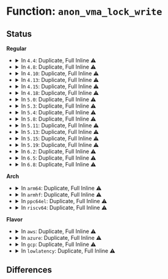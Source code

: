 # Function: <code>anon_vma_lock_write</code>

## Status
<b>Regular</b>
<ul>
<li>
<details>
<summary>In <code>4.4</code>: Duplicate, Full Inline ⚠️</summary>

**Collision:** Static Duplication

**Inline:** Full

**Transformation:** False

**Instances:**

```
In mm/gup.c (ffffffff811baa73)
Location: include/linux/rmap.h:111
Inline: True
Inline callers:
  - mm/gup.c:follow_page_mask
```
```
In mm/memory.c (ffffffff811bd33f)
Location: include/linux/rmap.h:111
Inline: True
Inline callers:
  - mm/memory.c:__pte_alloc
```
```
In mm/mmap.c (ffffffff811c4ddf)
Location: include/linux/rmap.h:111
Inline: True
Inline callers:
  - mm/mmap.c:vma_adjust
  - mm/mmap.c:expand_downwards
```
```
In mm/mremap.c (ffffffff811c9937)
Location: include/linux/rmap.h:111
Inline: True
Inline callers:
  - mm/mremap.c:move_page_tables
  - mm/mremap.c:move_page_tables
```
```
In mm/rmap.c (ffffffff811cb651)
Location: include/linux/rmap.h:111
Inline: True
Inline callers:
  - mm/rmap.c:__put_anon_vma
  - mm/rmap.c:__put_anon_vma
  - mm/rmap.c:anon_vma_fork
  - mm/rmap.c:anon_vma_prepare
```
```
In mm/huge_memory.c (ffffffff811f502e)
Location: include/linux/rmap.h:111
Inline: True
Inline callers:
  - mm/huge_memory.c:khugepaged
  - mm/huge_memory.c:copy_huge_pmd
  - mm/huge_memory.c:__pmd_trans_huge_lock
  - mm/huge_memory.c:split_huge_page_to_list
```
</details>
</li>
<li>
<details>
<summary>In <code>4.8</code>: Duplicate, Full Inline ⚠️</summary>

**Collision:** Static Duplication

**Inline:** Full

**Transformation:** False

**Instances:**

```
In mm/mmap.c (ffffffff811e2b9b)
Location: include/linux/rmap.h:115
Inline: True
Inline callers:
  - mm/mmap.c:expand_downwards
  - mm/mmap.c:vma_adjust
```
```
In mm/mremap.c (ffffffff811e5dd3)
Location: include/linux/rmap.h:115
Inline: True
Inline callers:
  - mm/mremap.c:move_page_tables
  - mm/mremap.c:move_page_tables
```
```
In mm/rmap.c (ffffffff811e8864)
Location: include/linux/rmap.h:115
Inline: True
Inline callers:
  - mm/rmap.c:__put_anon_vma
  - mm/rmap.c:__put_anon_vma
  - mm/rmap.c:anon_vma_fork
  - mm/rmap.c:anon_vma_prepare
```
```
In mm/huge_memory.c (ffffffff81217962)
Location: include/linux/rmap.h:115
Inline: True
Inline callers:
  - mm/huge_memory.c:split_huge_page_to_list
```
```
In mm/khugepaged.c (ffffffff81219fa5)
Location: include/linux/rmap.h:115
Inline: True
Inline callers:
  - mm/khugepaged.c:collapse_huge_page
```
</details>
</li>
<li>
<details>
<summary>In <code>4.10</code>: Duplicate, Full Inline ⚠️</summary>

**Collision:** Static Duplication

**Inline:** Full

**Transformation:** False

**Instances:**

```
In mm/mmap.c (ffffffff811f2b56)
Location: include/linux/rmap.h:116
Inline: True
Inline callers:
  - mm/mmap.c:expand_downwards
  - mm/mmap.c:__vma_adjust
```
```
In mm/mremap.c (ffffffff811f60c3)
Location: include/linux/rmap.h:116
Inline: True
Inline callers:
  - mm/mremap.c:move_page_tables
  - mm/mremap.c:move_page_tables
```
```
In mm/rmap.c (ffffffff811f9bc4)
Location: include/linux/rmap.h:116
Inline: True
Inline callers:
  - mm/rmap.c:__put_anon_vma
  - mm/rmap.c:__put_anon_vma
  - mm/rmap.c:anon_vma_fork
  - mm/rmap.c:__anon_vma_prepare
```
```
In mm/huge_memory.c (ffffffff81229f12)
Location: include/linux/rmap.h:116
Inline: True
Inline callers:
  - mm/huge_memory.c:split_huge_page_to_list
```
```
In mm/khugepaged.c (ffffffff8122e338)
Location: include/linux/rmap.h:116
Inline: True
Inline callers:
  - mm/khugepaged.c:khugepaged
```
</details>
</li>
<li>
<details>
<summary>In <code>4.13</code>: Duplicate, Full Inline ⚠️</summary>

**Collision:** Static Duplication

**Inline:** Full

**Transformation:** False

**Instances:**

```
In mm/mmap.c (ffffffff811fdb15)
Location: include/linux/rmap.h:114
Inline: True
Inline callers:
  - mm/mmap.c:expand_downwards
  - mm/mmap.c:__vma_adjust
```
```
In mm/mremap.c (ffffffff81200eb7)
Location: include/linux/rmap.h:114
Inline: True
Inline callers:
  - mm/mremap.c:move_page_tables
  - mm/mremap.c:move_page_tables
```
```
In mm/rmap.c (ffffffff81204923)
Location: include/linux/rmap.h:114
Inline: True
Inline callers:
  - mm/rmap.c:__put_anon_vma
  - mm/rmap.c:__put_anon_vma
  - mm/rmap.c:anon_vma_fork
  - mm/rmap.c:__anon_vma_prepare
```
```
In mm/huge_memory.c (ffffffff81235c8b)
Location: include/linux/rmap.h:114
Inline: True
Inline callers:
  - mm/huge_memory.c:split_huge_page_to_list
```
```
In mm/khugepaged.c (ffffffff8123814c)
Location: include/linux/rmap.h:114
Inline: True
Inline callers:
  - mm/khugepaged.c:collapse_huge_page
```
</details>
</li>
<li>
<details>
<summary>In <code>4.15</code>: Duplicate, Full Inline ⚠️</summary>

**Collision:** Static Duplication

**Inline:** Full

**Transformation:** False

**Instances:**

```
In mm/mmap.c (ffffffff812160c5)
Location: include/linux/rmap.h:118
Inline: True
Inline callers:
  - mm/mmap.c:expand_downwards
  - mm/mmap.c:__vma_adjust
```
```
In mm/mremap.c (ffffffff8121980c)
Location: include/linux/rmap.h:118
Inline: True
Inline callers:
  - mm/mremap.c:move_page_tables
  - mm/mremap.c:move_page_tables
```
```
In mm/rmap.c (ffffffff8121d8d3)
Location: include/linux/rmap.h:118
Inline: True
Inline callers:
  - mm/rmap.c:__put_anon_vma
  - mm/rmap.c:__put_anon_vma
  - mm/rmap.c:anon_vma_fork
  - mm/rmap.c:__anon_vma_prepare
```
```
In mm/huge_memory.c (ffffffff81254859)
Location: include/linux/rmap.h:118
Inline: True
Inline callers:
  - mm/huge_memory.c:split_huge_page_to_list
```
```
In mm/khugepaged.c (ffffffff81258bcc)
Location: include/linux/rmap.h:118
Inline: True
Inline callers:
  - mm/khugepaged.c:khugepaged
```
</details>
</li>
<li>
<details>
<summary>In <code>4.18</code>: Duplicate, Full Inline ⚠️</summary>

**Collision:** Static Duplication

**Inline:** Full

**Transformation:** False

**Instances:**

```
In mm/mmap.c (ffffffff81236e7d)
Location: include/linux/rmap.h:118
Inline: True
Inline callers:
  - mm/mmap.c:expand_downwards
  - mm/mmap.c:__vma_adjust
```
```
In mm/mremap.c (ffffffff8123b12a)
Location: include/linux/rmap.h:118
Inline: True
Inline callers:
  - mm/mremap.c:move_page_tables
  - mm/mremap.c:move_page_tables
```
```
In mm/rmap.c (ffffffff8123f7ca)
Location: include/linux/rmap.h:118
Inline: True
Inline callers:
  - mm/rmap.c:__put_anon_vma
  - mm/rmap.c:__put_anon_vma
  - mm/rmap.c:anon_vma_fork
  - mm/rmap.c:__anon_vma_prepare
```
```
In mm/huge_memory.c (ffffffff81278b36)
Location: include/linux/rmap.h:118
Inline: True
Inline callers:
  - mm/huge_memory.c:split_huge_page_to_list
```
```
In mm/khugepaged.c (ffffffff8127bfc8)
Location: include/linux/rmap.h:118
Inline: True
Inline callers:
  - mm/khugepaged.c:collapse_huge_page
```
</details>
</li>
<li>
<details>
<summary>In <code>5.0</code>: Duplicate, Full Inline ⚠️</summary>

**Collision:** Static Duplication

**Inline:** Full

**Transformation:** False

**Instances:**

```
In mm/mmap.c (ffffffff8124a726)
Location: include/linux/rmap.h:118
Inline: True
Inline callers:
  - mm/mmap.c:expand_downwards
  - mm/mmap.c:__vma_adjust
```
```
In mm/mremap.c (ffffffff8124e9ba)
Location: include/linux/rmap.h:118
Inline: True
```
```
In mm/rmap.c (ffffffff81253eca)
Location: include/linux/rmap.h:118
Inline: True
Inline callers:
  - mm/rmap.c:__put_anon_vma
  - mm/rmap.c:__put_anon_vma
  - mm/rmap.c:anon_vma_fork
  - mm/rmap.c:__anon_vma_prepare
```
```
In mm/huge_memory.c (ffffffff8128d1e0)
Location: include/linux/rmap.h:118
Inline: True
Inline callers:
  - mm/huge_memory.c:split_huge_page_to_list
```
```
In mm/khugepaged.c (ffffffff81290634)
Location: include/linux/rmap.h:118
Inline: True
Inline callers:
  - mm/khugepaged.c:collapse_huge_page
```
</details>
</li>
<li>
<details>
<summary>In <code>5.3</code>: Duplicate, Full Inline ⚠️</summary>

**Collision:** Static Duplication

**Inline:** Full

**Transformation:** False

**Instances:**

```
In mm/mmap.c (ffffffff8125ca96)
Location: include/linux/rmap.h:118
Inline: True
Inline callers:
  - mm/mmap.c:expand_downwards
  - mm/mmap.c:__vma_adjust
```
```
In mm/mremap.c (ffffffff81260d0a)
Location: include/linux/rmap.h:118
Inline: True
```
```
In mm/rmap.c (ffffffff8126617a)
Location: include/linux/rmap.h:118
Inline: True
Inline callers:
  - mm/rmap.c:__put_anon_vma
  - mm/rmap.c:__put_anon_vma
  - mm/rmap.c:anon_vma_fork
  - mm/rmap.c:__anon_vma_prepare
```
```
In mm/huge_memory.c (ffffffff812a7ccb)
Location: include/linux/rmap.h:118
Inline: True
Inline callers:
  - mm/huge_memory.c:split_huge_page_to_list
```
```
In mm/khugepaged.c (ffffffff812ab809)
Location: include/linux/rmap.h:118
Inline: True
Inline callers:
  - mm/khugepaged.c:collapse_huge_page
```
</details>
</li>
<li>
<details>
<summary>In <code>5.4</code>: Duplicate, Full Inline ⚠️</summary>

**Collision:** Static Duplication

**Inline:** Full

**Transformation:** False

**Instances:**

```
In mm/mmap.c (ffffffff8126b1f6)
Location: include/linux/rmap.h:118
Inline: True
Inline callers:
  - mm/mmap.c:expand_downwards
  - mm/mmap.c:__vma_adjust
```
```
In mm/mremap.c (ffffffff8126f49a)
Location: include/linux/rmap.h:118
Inline: True
```
```
In mm/rmap.c (ffffffff81274a9a)
Location: include/linux/rmap.h:118
Inline: True
Inline callers:
  - mm/rmap.c:__put_anon_vma
  - mm/rmap.c:__put_anon_vma
  - mm/rmap.c:anon_vma_fork
  - mm/rmap.c:__anon_vma_prepare
```
```
In mm/huge_memory.c (ffffffff812b91a0)
Location: include/linux/rmap.h:118
Inline: True
Inline callers:
  - mm/huge_memory.c:split_huge_page_to_list
```
```
In mm/khugepaged.c (ffffffff812bd009)
Location: include/linux/rmap.h:118
Inline: True
Inline callers:
  - mm/khugepaged.c:collapse_huge_page
```
</details>
</li>
<li>
<details>
<summary>In <code>5.8</code>: Duplicate, Full Inline ⚠️</summary>

**Collision:** Static Duplication

**Inline:** Full

**Transformation:** False

**Instances:**

```
In mm/mmap.c (ffffffff8129a8f7)
Location: include/linux/rmap.h:118
Inline: True
Inline callers:
  - mm/mmap.c:expand_downwards
  - mm/mmap.c:__vma_adjust
```
```
In mm/mremap.c (ffffffff812a069f)
Location: include/linux/rmap.h:118
Inline: True
Inline callers:
  - mm/mremap.c:move_page_tables
  - mm/mremap.c:move_page_tables
```
```
In mm/rmap.c (ffffffff812a5eaa)
Location: include/linux/rmap.h:118
Inline: True
Inline callers:
  - mm/rmap.c:__put_anon_vma
  - mm/rmap.c:__put_anon_vma
  - mm/rmap.c:anon_vma_fork
  - mm/rmap.c:__anon_vma_prepare
```
```
In mm/huge_memory.c (ffffffff812edabb)
Location: include/linux/rmap.h:118
Inline: True
Inline callers:
  - mm/huge_memory.c:split_huge_page_to_list
```
```
In mm/khugepaged.c (ffffffff812f271f)
Location: include/linux/rmap.h:118
Inline: True
Inline callers:
  - mm/khugepaged.c:collapse_huge_page
```
</details>
</li>
<li>
<details>
<summary>In <code>5.11</code>: Duplicate, Full Inline ⚠️</summary>

**Collision:** Static Duplication

**Inline:** Full

**Transformation:** False

**Instances:**

```
In mm/mmap.c (ffffffff812a5ac7)
Location: include/linux/rmap.h:117
Inline: True
Inline callers:
  - mm/mmap.c:expand_downwards
  - mm/mmap.c:__vma_adjust
```
```
In mm/mremap.c (ffffffff812abc96)
Location: include/linux/rmap.h:117
Inline: True
Inline callers:
  - mm/mremap.c:move_page_tables
  - mm/mremap.c:move_page_tables
  - mm/mremap.c:move_page_tables
```
```
In mm/rmap.c (ffffffff812b132a)
Location: include/linux/rmap.h:117
Inline: True
Inline callers:
  - mm/rmap.c:__put_anon_vma
  - mm/rmap.c:__put_anon_vma
  - mm/rmap.c:anon_vma_fork
  - mm/rmap.c:__anon_vma_prepare
```
```
In mm/huge_memory.c (ffffffff812f9184)
Location: include/linux/rmap.h:117
Inline: True
Inline callers:
  - mm/huge_memory.c:split_huge_page_to_list
```
```
In mm/khugepaged.c (ffffffff812fcd43)
Location: include/linux/rmap.h:117
Inline: True
Inline callers:
  - mm/khugepaged.c:collapse_huge_page
```
</details>
</li>
<li>
<details>
<summary>In <code>5.13</code>: Duplicate, Full Inline ⚠️</summary>

**Collision:** Static Duplication

**Inline:** Full

**Transformation:** False

**Instances:**

```
In mm/mmap.c (ffffffff812ac206)
Location: include/linux/rmap.h:118
Inline: True
Inline callers:
  - mm/mmap.c:expand_downwards
  - mm/mmap.c:__vma_adjust
```
```
In mm/mremap.c (ffffffff812b108c)
Location: include/linux/rmap.h:118
Inline: True
Inline callers:
  - mm/mremap.c:move_page_tables
  - mm/mremap.c:move_page_tables
  - mm/mremap.c:move_page_tables
```
```
In mm/rmap.c (ffffffff812b69fa)
Location: include/linux/rmap.h:118
Inline: True
Inline callers:
  - mm/rmap.c:__put_anon_vma
  - mm/rmap.c:__put_anon_vma
  - mm/rmap.c:anon_vma_fork
  - mm/rmap.c:__anon_vma_prepare
```
```
In mm/huge_memory.c (ffffffff812ff782)
Location: include/linux/rmap.h:118
Inline: True
Inline callers:
  - mm/huge_memory.c:split_huge_page_to_list
```
```
In mm/khugepaged.c (ffffffff81303ab8)
Location: include/linux/rmap.h:118
Inline: True
Inline callers:
  - mm/khugepaged.c:collapse_huge_page
```
</details>
</li>
<li>
<details>
<summary>In <code>5.15</code>: Duplicate, Full Inline ⚠️</summary>

**Collision:** Static Duplication

**Inline:** Full

**Transformation:** False

**Instances:**

```
In mm/mmap.c (ffffffff812ed956)
Location: include/linux/rmap.h:114
Inline: True
Inline callers:
  - mm/mmap.c:expand_downwards
  - mm/mmap.c:__vma_adjust
```
```
In mm/mremap.c (ffffffff812f2e20)
Location: include/linux/rmap.h:114
Inline: True
Inline callers:
  - mm/mremap.c:move_page_tables
  - mm/mremap.c:move_page_tables
  - mm/mremap.c:move_page_tables
  - mm/mremap.c:move_page_tables
```
```
In mm/rmap.c (ffffffff812f8e1a)
Location: include/linux/rmap.h:114
Inline: True
Inline callers:
  - mm/rmap.c:__put_anon_vma
  - mm/rmap.c:__put_anon_vma
  - mm/rmap.c:anon_vma_fork
  - mm/rmap.c:__anon_vma_prepare
```
```
In mm/huge_memory.c (ffffffff813493b1)
Location: include/linux/rmap.h:114
Inline: True
Inline callers:
  - mm/huge_memory.c:split_huge_page_to_list
```
```
In mm/khugepaged.c (ffffffff8134d7f1)
Location: include/linux/rmap.h:114
Inline: True
Inline callers:
  - mm/khugepaged.c:collapse_huge_page
```
</details>
</li>
<li>
<details>
<summary>In <code>5.19</code>: Duplicate, Full Inline ⚠️</summary>

**Collision:** Static Duplication

**Inline:** Full

**Transformation:** False

**Instances:**

```
In mm/mmap.c (ffffffff81350cfa)
Location: include/linux/rmap.h:119
Inline: True
Inline callers:
  - mm/mmap.c:expand_downwards
  - mm/mmap.c:__vma_adjust
```
```
In mm/mremap.c (ffffffff81356a97)
Location: include/linux/rmap.h:119
Inline: True
Inline callers:
  - mm/mremap.c:move_page_tables
  - mm/mremap.c:move_page_tables
  - mm/mremap.c:move_page_tables
  - mm/mremap.c:move_page_tables
```
```
In mm/rmap.c (ffffffff8135f68e)
Location: include/linux/rmap.h:119
Inline: True
Inline callers:
  - mm/rmap.c:__put_anon_vma
  - mm/rmap.c:__put_anon_vma
  - mm/rmap.c:anon_vma_fork
  - mm/rmap.c:__anon_vma_prepare
```
```
In mm/huge_memory.c (ffffffff813bf954)
Location: include/linux/rmap.h:119
Inline: True
Inline callers:
  - mm/huge_memory.c:split_huge_page_to_list
```
```
In mm/khugepaged.c (ffffffff813c6a57)
Location: include/linux/rmap.h:119
Inline: True
Inline callers:
  - mm/khugepaged.c:collapse_huge_page
```
</details>
</li>
<li>
<details>
<summary>In <code>6.2</code>: Duplicate, Full Inline ⚠️</summary>

**Collision:** Static Duplication

**Inline:** Full

**Transformation:** False

**Instances:**

```
In mm/mmap.c (ffffffff813ca94c)
Location: include/linux/rmap.h:119
Inline: True
Inline callers:
  - mm/mmap.c:do_brk_flags
  - mm/mmap.c:expand_downwards
  - mm/mmap.c:__vma_adjust
  - mm/mmap.c:vma_expand
```
```
In mm/mremap.c (ffffffff813d103d)
Location: include/linux/rmap.h:119
Inline: True
Inline callers:
  - mm/mremap.c:move_page_tables
  - mm/mremap.c:move_page_tables
  - mm/mremap.c:move_page_tables
  - mm/mremap.c:move_page_tables
```
```
In mm/rmap.c (ffffffff813da4ee)
Location: include/linux/rmap.h:119
Inline: True
Inline callers:
  - mm/rmap.c:__put_anon_vma
  - mm/rmap.c:__put_anon_vma
  - mm/rmap.c:anon_vma_fork
  - mm/rmap.c:__anon_vma_prepare
```
```
In mm/huge_memory.c (ffffffff81441e41)
Location: include/linux/rmap.h:119
Inline: True
Inline callers:
  - mm/huge_memory.c:split_huge_page_to_list
```
```
In mm/khugepaged.c (ffffffff8144bfc1)
Location: include/linux/rmap.h:119
Inline: True
Inline callers:
  - mm/khugepaged.c:collapse_pte_mapped_thp
  - mm/khugepaged.c:collapse_huge_page
```
</details>
</li>
<li>
<details>
<summary>In <code>6.5</code>: Duplicate, Full Inline ⚠️</summary>

**Collision:** Static Duplication

**Inline:** Full

**Transformation:** False

**Instances:**

```
In mm/mmap.c (ffffffff813ff8d0)
Location: include/linux/rmap.h:119
Inline: True
Inline callers:
  - mm/mmap.c:expand_downwards
```
```
In mm/mremap.c (ffffffff81405a23)
Location: include/linux/rmap.h:119
Inline: True
Inline callers:
  - mm/mremap.c:move_page_tables
  - mm/mremap.c:move_page_tables
  - mm/mremap.c:move_page_tables
  - mm/mremap.c:move_page_tables
```
```
In mm/rmap.c (ffffffff8140ec2e)
Location: include/linux/rmap.h:119
Inline: True
Inline callers:
  - mm/rmap.c:__put_anon_vma
  - mm/rmap.c:__put_anon_vma
  - mm/rmap.c:anon_vma_fork
  - mm/rmap.c:__anon_vma_prepare
```
```
In mm/huge_memory.c (ffffffff814776e7)
Location: include/linux/rmap.h:119
Inline: True
Inline callers:
  - mm/huge_memory.c:split_huge_page_to_list
```
```
In mm/khugepaged.c (ffffffff814817d1)
Location: include/linux/rmap.h:119
Inline: True
Inline callers:
  - mm/khugepaged.c:collapse_pte_mapped_thp
  - mm/khugepaged.c:collapse_huge_page
```
</details>
</li>
<li>
<details>
<summary>In <code>6.8</code>: Duplicate, Full Inline ⚠️</summary>

**Collision:** Static Duplication

**Inline:** Full

**Transformation:** False

**Instances:**

```
In mm/mmap.c (ffffffff8142be46)
Location: include/linux/rmap.h:119
Inline: True
Inline callers:
  - mm/mmap.c:expand_downwards
```
```
In mm/mremap.c (ffffffff81431fd1)
Location: include/linux/rmap.h:119
Inline: True
Inline callers:
  - mm/mremap.c:move_page_tables
  - mm/mremap.c:move_page_tables
  - mm/mremap.c:move_page_tables
  - mm/mremap.c:move_page_tables
```
```
In mm/rmap.c (ffffffff8143b5ee)
Location: include/linux/rmap.h:119
Inline: True
Inline callers:
  - mm/rmap.c:__put_anon_vma
  - mm/rmap.c:__put_anon_vma
  - mm/rmap.c:anon_vma_fork
  - mm/rmap.c:__anon_vma_prepare
```
```
In mm/huge_memory.c (ffffffff814a6eca)
Location: include/linux/rmap.h:119
Inline: True
Inline callers:
  - mm/huge_memory.c:split_huge_page_to_list
  - mm/huge_memory.c:move_pages_huge_pmd
```
```
In mm/khugepaged.c (ffffffff814af36a)
Location: include/linux/rmap.h:119
Inline: True
Inline callers:
  - mm/khugepaged.c:collapse_huge_page
```
```
In mm/userfaultfd.c (ffffffff814d2bc8)
Location: include/linux/rmap.h:119
Inline: True
Inline callers:
  - mm/userfaultfd.c:move_pages_pte
```
</details>
</li>
</ul>
<b>Arch</b>
<ul>
<li>
<details>
<summary>In <code>arm64</code>: Duplicate, Full Inline ⚠️</summary>

**Collision:** Static Duplication

**Inline:** Full

**Transformation:** False

**Instances:**

```
In mm/mmap.c (ffff800010302928)
Location: include/linux/rmap.h:118
Inline: True
Inline callers:
  - mm/mmap.c:expand_downwards
  - mm/mmap.c:__vma_adjust
```
```
In mm/mremap.c (ffff8000103064c0)
Location: include/linux/rmap.h:118
Inline: True
Inline callers:
  - mm/mremap.c:move_page_tables
  - mm/mremap.c:move_page_tables
```
```
In mm/rmap.c (ffff80001030a70c)
Location: include/linux/rmap.h:118
Inline: True
Inline callers:
  - mm/rmap.c:__put_anon_vma
  - mm/rmap.c:__put_anon_vma
  - mm/rmap.c:anon_vma_fork
  - mm/rmap.c:__anon_vma_prepare
```
```
In mm/huge_memory.c (ffff8000103597a0)
Location: include/linux/rmap.h:118
Inline: True
Inline callers:
  - mm/huge_memory.c:split_huge_page_to_list
```
```
In mm/khugepaged.c (ffff80001035e3ac)
Location: include/linux/rmap.h:118
Inline: True
Inline callers:
  - mm/khugepaged.c:collapse_huge_page
```
</details>
</li>
<li>
<details>
<summary>In <code>armhf</code>: Duplicate, Full Inline ⚠️</summary>

**Collision:** Static Duplication

**Inline:** Full

**Transformation:** False

**Instances:**

```
In mm/mmap.c (c0520fec)
Location: include/linux/rmap.h:118
Inline: True
Inline callers:
  - mm/mmap.c:expand_downwards
  - mm/mmap.c:__vma_adjust
```
```
In mm/mremap.c (c0524118)
Location: include/linux/rmap.h:118
Inline: True
Inline callers:
  - mm/mremap.c:move_page_tables
```
```
In mm/rmap.c (c0526c20)
Location: include/linux/rmap.h:118
Inline: True
Inline callers:
  - mm/rmap.c:__put_anon_vma
  - mm/rmap.c:__put_anon_vma
  - mm/rmap.c:anon_vma_fork
  - mm/rmap.c:__anon_vma_prepare
```
</details>
</li>
<li>
<details>
<summary>In <code>ppc64el</code>: Duplicate, Full Inline ⚠️</summary>

**Collision:** Static Duplication

**Inline:** Full

**Transformation:** False

**Instances:**

```
In mm/mmap.c (c0000000003cefc0)
Location: include/linux/rmap.h:118
Inline: True
Inline callers:
  - mm/mmap.c:expand_downwards
  - mm/mmap.c:__vma_adjust
```
```
In mm/mremap.c (c0000000003d4218)
Location: include/linux/rmap.h:118
Inline: True
Inline callers:
  - mm/mremap.c:move_page_tables
```
```
In mm/rmap.c (c0000000003da380)
Location: include/linux/rmap.h:118
Inline: True
Inline callers:
  - mm/rmap.c:__put_anon_vma
  - mm/rmap.c:__put_anon_vma
  - mm/rmap.c:anon_vma_fork
  - mm/rmap.c:__anon_vma_prepare
```
```
In mm/huge_memory.c (c000000000442ed8)
Location: include/linux/rmap.h:118
Inline: True
Inline callers:
  - mm/huge_memory.c:split_huge_page_to_list
```
```
In mm/khugepaged.c (c000000000447800)
Location: include/linux/rmap.h:118
Inline: True
Inline callers:
  - mm/khugepaged.c:collapse_huge_page
```
</details>
</li>
<li>
<details>
<summary>In <code>riscv64</code>: Duplicate, Full Inline ⚠️</summary>

**Collision:** Static Duplication

**Inline:** Full

**Transformation:** False

**Instances:**

```
In mm/mmap.c (ffffffe00020f768)
Location: include/linux/rmap.h:118
Inline: True
Inline callers:
  - mm/mmap.c:expand_downwards
  - mm/mmap.c:__vma_adjust
```
```
In mm/mremap.c (ffffffe000211d7c)
Location: include/linux/rmap.h:118
Inline: True
Inline callers:
  - mm/mremap.c:move_page_tables
```
```
In mm/rmap.c (ffffffe000214350)
Location: include/linux/rmap.h:118
Inline: True
Inline callers:
  - mm/rmap.c:__put_anon_vma
  - mm/rmap.c:__put_anon_vma
  - mm/rmap.c:anon_vma_fork
  - mm/rmap.c:__anon_vma_prepare
```
</details>
</li>
</ul>
<b>Flavor</b>
<ul>
<li>
<details>
<summary>In <code>aws</code>: Duplicate, Full Inline ⚠️</summary>

**Collision:** Static Duplication

**Inline:** Full

**Transformation:** False

**Instances:**

```
In mm/mmap.c (ffffffff81263846)
Location: include/linux/rmap.h:118
Inline: True
Inline callers:
  - mm/mmap.c:expand_downwards
  - mm/mmap.c:__vma_adjust
```
```
In mm/mremap.c (ffffffff81267aea)
Location: include/linux/rmap.h:118
Inline: True
```
```
In mm/rmap.c (ffffffff8126d0ea)
Location: include/linux/rmap.h:118
Inline: True
Inline callers:
  - mm/rmap.c:__put_anon_vma
  - mm/rmap.c:__put_anon_vma
  - mm/rmap.c:anon_vma_fork
  - mm/rmap.c:__anon_vma_prepare
```
```
In mm/huge_memory.c (ffffffff812b1780)
Location: include/linux/rmap.h:118
Inline: True
Inline callers:
  - mm/huge_memory.c:split_huge_page_to_list
```
```
In mm/khugepaged.c (ffffffff812b55e9)
Location: include/linux/rmap.h:118
Inline: True
Inline callers:
  - mm/khugepaged.c:collapse_huge_page
```
</details>
</li>
<li>
<details>
<summary>In <code>azure</code>: Duplicate, Full Inline ⚠️</summary>

**Collision:** Static Duplication

**Inline:** Full

**Transformation:** False

**Instances:**

```
In mm/mmap.c (ffffffff81255c66)
Location: include/linux/rmap.h:118
Inline: True
Inline callers:
  - mm/mmap.c:expand_downwards
  - mm/mmap.c:__vma_adjust
```
```
In mm/mremap.c (ffffffff81259e3a)
Location: include/linux/rmap.h:118
Inline: True
```
```
In mm/rmap.c (ffffffff8125f11a)
Location: include/linux/rmap.h:118
Inline: True
Inline callers:
  - mm/rmap.c:__put_anon_vma
  - mm/rmap.c:__put_anon_vma
  - mm/rmap.c:anon_vma_fork
  - mm/rmap.c:__anon_vma_prepare
```
```
In mm/huge_memory.c (ffffffff812a2b50)
Location: include/linux/rmap.h:118
Inline: True
Inline callers:
  - mm/huge_memory.c:split_huge_page_to_list
```
```
In mm/khugepaged.c (ffffffff812a6669)
Location: include/linux/rmap.h:118
Inline: True
Inline callers:
  - mm/khugepaged.c:collapse_huge_page
```
</details>
</li>
<li>
<details>
<summary>In <code>gcp</code>: Duplicate, Full Inline ⚠️</summary>

**Collision:** Static Duplication

**Inline:** Full

**Transformation:** False

**Instances:**

```
In mm/mmap.c (ffffffff812615e6)
Location: include/linux/rmap.h:118
Inline: True
Inline callers:
  - mm/mmap.c:expand_downwards
  - mm/mmap.c:__vma_adjust
```
```
In mm/mremap.c (ffffffff8126588a)
Location: include/linux/rmap.h:118
Inline: True
```
```
In mm/rmap.c (ffffffff8126ae8a)
Location: include/linux/rmap.h:118
Inline: True
Inline callers:
  - mm/rmap.c:__put_anon_vma
  - mm/rmap.c:__put_anon_vma
  - mm/rmap.c:anon_vma_fork
  - mm/rmap.c:__anon_vma_prepare
```
```
In mm/huge_memory.c (ffffffff812af590)
Location: include/linux/rmap.h:118
Inline: True
Inline callers:
  - mm/huge_memory.c:split_huge_page_to_list
```
```
In mm/khugepaged.c (ffffffff812b33f9)
Location: include/linux/rmap.h:118
Inline: True
Inline callers:
  - mm/khugepaged.c:collapse_huge_page
```
</details>
</li>
<li>
<details>
<summary>In <code>lowlatency</code>: Duplicate, Full Inline ⚠️</summary>

**Collision:** Static Duplication

**Inline:** Full

**Transformation:** False

**Instances:**

```
In mm/mmap.c (ffffffff81270fb6)
Location: include/linux/rmap.h:118
Inline: True
Inline callers:
  - mm/mmap.c:expand_downwards
  - mm/mmap.c:__vma_adjust
```
```
In mm/mremap.c (ffffffff8127523a)
Location: include/linux/rmap.h:118
Inline: True
```
```
In mm/rmap.c (ffffffff8127a7fe)
Location: include/linux/rmap.h:118
Inline: True
Inline callers:
  - mm/rmap.c:__put_anon_vma
  - mm/rmap.c:__put_anon_vma
  - mm/rmap.c:anon_vma_fork
  - mm/rmap.c:__anon_vma_prepare
```
```
In mm/huge_memory.c (ffffffff812bf8de)
Location: include/linux/rmap.h:118
Inline: True
Inline callers:
  - mm/huge_memory.c:split_huge_page_to_list
```
```
In mm/khugepaged.c (ffffffff812c3861)
Location: include/linux/rmap.h:118
Inline: True
Inline callers:
  - mm/khugepaged.c:collapse_huge_page
```
</details>
</li>
</ul>

## Differences
